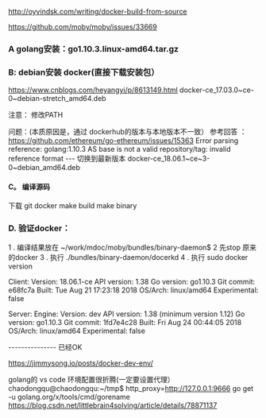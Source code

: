 http://oyvindsk.com/writing/docker-build-from-source

https://github.com/moby/moby/issues/33669

### A  golang安装：go1.10.3.linux-amd64.tar.gz

### B: debian安装 docker(直接下载安装包）
https://www.cnblogs.com/heyangyi/p/8613149.html 
docker-ce_17.03.0~ce-0~debian-stretch_amd64.deb

注意：
修改PATH

问题：(本质原因是，通过 dockerhub的版本与本地版本不一致） 参考回答 ：https://github.com/ethereum/go-ethereum/issues/15363
Error parsing reference: golang:1.10.3 AS base is not a valid repository/tag: invalid reference format
--- 切换到最新版本
docker-ce_18.06.1~ce~3-0~debian_amd64.deb

#### C。 编译源码
下载 git docker 
make build
make binary

### D. 验证docker：
1 . 编译结果放在 ~/work/mdoc/moby/bundles/binary-daemon$ 
2  先stop 原来的docker
3 . 执行 ./bundles/binary-daemon/docerkd
4 . 执行  sudo docker version

Client:
 Version:           18.06.1-ce
 API version:       1.38
 Go version:        go1.10.3
 Git commit:        e68fc7a
 Built:             Tue Aug 21 17:23:18 2018
 OS/Arch:           linux/amd64
 Experimental:      false

Server:
 Engine:
  Version:          dev
  API version:      1.38 (minimum version 1.12)
  Go version:       go1.10.3
  Git commit:       1fd7e4c28
  Built:            Fri Aug 24 00:44:05 2018
  OS/Arch:          linux/amd64
  Experimental:     false

--------------- 已经OK

https://jimmysong.io/posts/docker-dev-env/


golang的 vs code 环境配置很折腾(一定要设置代理）
chaodongqu@chaodongqu:~/tmp$ http_proxy=http://127.0.0.1:9666 go get -u golang.org/x/tools/cmd/gorename
https://blog.csdn.net/littlebrain4solving/article/details/78871137

